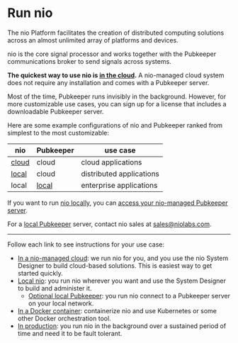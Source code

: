 # Run nio

The nio Platform facilitates the creation of distributed computing solutions across an almost unlimited array of platforms and devices.

nio is the core signal processor and works together with the Pubkeeper communications broker to send signals across systems.

**The quickest way to use nio is [in the cloud](/running-nio/in-the-cloud.md).** A nio-managed cloud system does not require any installation and comes with a Pubkeeper server.

Most of the time, Pubkeeper runs invisibly in the background. However, for more customizable use cases, you can sign up for a license that includes a downloadable Pubkeeper server.

Here are some example configurations of nio and Pubkeeper ranked from simplest to the most customizable:

| nio | Pubkeeper | use case |
|------| -----|  ----|
| [cloud](/running-nio/in-the-cloud.md) | cloud | cloud applications |
| [local](/running-nio/locally.md) | cloud | distributed applications |
| local | [local](/running-nio/local-pubkeeper.md) | enterprise applications |


If you want to run [nio locally](/running-nio/locally.md), you can [access your nio-managed Pubkeeper server](/running-nio/in-the-cloud.md#pk-credentials).

For a [local Pubkeeper](/running-nio/local-pubkeeper.md) server, contact nio sales at [sales@niolabs.com](mailto:sales@niolabs.com).


---

Follow each link to see instructions for your use case:

* [In a nio-managed cloud](/running-nio/in-the-cloud.md): we run nio for you, and you use the nio System Designer to build cloud-based solutions. This is easiest way to get started quickly.
* [Local nio](/running-nio/locally.md): you run nio wherever you want and use the System Designer to build and administer it.
  * [Optional local Pubkeeper](/running-nio/local-pubkeeper.md): you run nio connect to a Pubkeeper server on your local network.
* [In a Docker container](/running-nio/docker.md): containerize nio and use Kubernetes or some other Docker orchestration tool.
* [In production](/running-nio/long-running.md): you run nio in the background over a sustained period of time and need it to be fault tolerant.
